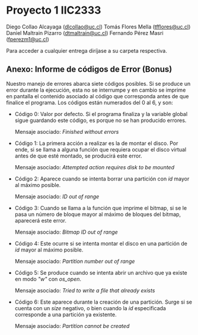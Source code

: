 # Proyecto 1 IIC2333
Diego Collao Alcayaga (dlcollao@uc.cl)
Tomás Flores Mella (tfflores@uc.cl)
Daniel Maltrain Pizarro (dtmaltrain@uc.cl)
Fernando Pérez Masri (fperezm1@uc.cl)


Para acceder a cualquier entrega diríjase a su carpeta respectiva.


## Anexo: Informe de códigos de Error (Bonus)

Nuestro manejo de errores abarca siete códigos posibles. Si se produce un error durante la ejecución, esta no se interrumpe y en cambio se imprime en pantalla el contenido asociado al código que corresponda antes de que finalice el programa. Los códigos están numerados del 0 al 6, y son:

- Código 0: Valor por defecto. Si el programa finaliza y la variable global sigue guardando este código, es porque no se han producido errores. 

    Mensaje asociado: <em>Finished without errors</em>

- Código 1: La primera acción a realizar es la de montar el disco. Por ende, si se llama a alguna función que requiera ocupar el disco virtual antes de que esté montado, se producirá este error. 

    Mensaje asociado: <em>Attempted action requires disk to be mounted</em>

- Código 2: Aparece cuando se intenta borrar una partición con <em>id</em> mayor al máximo posible. 

    Mensaje asociado: <em>ID out of range</em>

- Código 3: Cuando se llama a la función que imprime el bitmap, si se le pasa un número de bloque mayor al máximo de bloques del bitmap, aparecerá este error.

    Mensaje asociado: <em>Bitmap ID out of range</em>

- Código 4: Este ocurre si se intenta montar el disco en una partición de <em>id</em> mayor al máximo posible.

    Mensaje asociado: <em>Partition number out of range</em>

- Código 5: Se produce cuando se intenta abrir un archivo que ya existe en modo <em>"w"</em> con <em>os_open</em>.

    Mensaje asociado: <em>Tried to write a file that already exists</em>

- Código 6: Este aparece durante la creación de una partición. Surge si se cuenta con un <em>size</em> negativo, o bien cuando la <em>id</em> especificada corresponde a una partición ya existente.

    Mensaje asociado: <em>Partition cannot be created</em>
